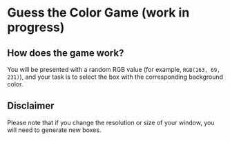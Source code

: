 # Guess the Color Game (work in progress)

## How does the game work?

You will be presented with a random RGB value (for example, `RGB(163, 69, 231)`), and your task is to select the box with the corresponding background color.

## Disclaimer

Please note that if you change the resolution or size of your window, you will need to generate new boxes.
